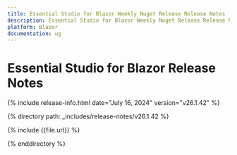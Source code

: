 ```yaml
---
title: Essential Studio for Blazor Weekly Nuget Release Release Notes  
description: Essential Studio for Blazor Weekly Nuget Release Release Notes  
platform: Blazor
documentation: ug
---
```


# Essential Studio for Blazor  Release Notes  

{% include release-info.html date="July 16, 2024"  version="v26.1.42" %} 

{% directory path: _includes/release-notes/v26.1.42 %}

{% include {{file.url}} %}

{% enddirectory %}